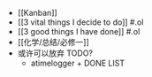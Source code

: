 - [[Kanban]]
- [[3 vital things I decide to do]] #.ol
- [[3 good things I have done]] #.ol
- [[化学/总结/必修一]]
- 或许可以放弃 TODO?
	- atimelogger + DONE LIST